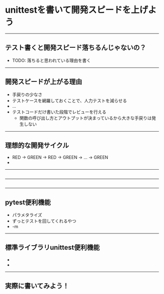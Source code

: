 # unittestを書いて開発スピードを上げよう

---

## テスト書くと開発スピード落ちるんじゃないの？
- TODO: 落ちると思われている理由を書く

---

## 開発スピードが上がる理由
- 手戻りの少なさ
- テストケースを網羅しておくことで、人力テストを減らせる
- ...
- テストコードだけ書いた段階でレビューを行える
    - 関数の呼び出し方とアウトプットが決まっているから大きな手戻りは発生しない

---

## 理想的な開発サイクル
- RED -> GREEN -> RED -> GREEN -> ... -> GREEN
- 

---

## 

---

##

---

## pytest便利機能
- パラメタライズ
- ずっとテストを回してくれるやつ
- -m

---

## 標準ライブラリunittest便利機能
- 
- 

---

## 実際に書いてみよう！

